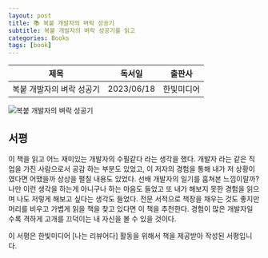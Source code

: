 ```yaml
---
layout: post
title: 📚 복붙 개발자의 벼락 성공기
subtitle: 복붙 개발자의 벼락 성공기를 읽고
categories: Books
tags: [book]
---
```


|      제목       |   독서일   |  출판사  |
| :-------------: | :--------: | :------: |
| 복붙 개발자의 벼락 성공기 | 2023/06/18 | 한빛미디어 |

![복붙 개발자의 벼락 성공기](/assets/images/posts/copy_paste_developer.png)

## 서평

이 책을 읽고 어느 재미있는 개발자의 수필같다 라는 생각을 했다. 개발자 라는 같은 직업을 가진 사람으로서 공감 하는 부분도 있었고, 이 저자의 경험을 통해 내가 저 상황이였다면 어땠을까 상상을 펼칠 내용도 있었다. 선배 개발자의 일기를 훔쳐본 느낌이랄까? 나만 이런 생각을 하는게 아니구나 하는 마음도 들었고 또 내가 해보지 못한 경험을 읽으며 나도 저렇게 해보고 싶다는 생각도 들었다. 전문 서적으로 책장을 채우는 것도 좋지만 머리를 비우고 가볍게 읽을 책을 찾고 있다면 이 책을 추천한다. 경험이 많은 개발자일 수록 격하게 고개를 끄덕이는 내 자신을 볼 수 있을 것이다.

이 서평은 한빛미디어 [나는 리뷰어다] 활동을 위해서 책을 제공받아 작성된 서평입니다.

